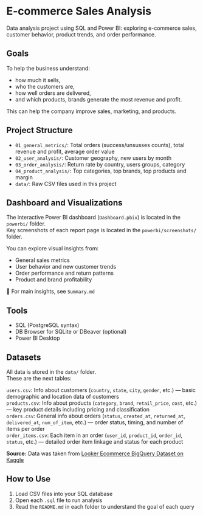 # E-commerce Sales Analysis

Data analysis project using SQL and Power BI: exploring e-commerce sales, customer behavior, product trends, and order performance.

## Goals

To help the business understand:  
- how much it sells,  
- who the customers are,  
- how well orders are delivered,  
- and which products, brands generate the most revenue and profit.

This can help the company improve sales, marketing, and products.

## Project Structure

- `01_general_metrics/`: Total orders (success/unsusses counts), total revenue and profit, average order value  
- `02_user_analysis/`: Customer geography, new users by month  
- `03_order_analysis/`: Return rate by country, users groups, category
- `04_product_analysis/`: Top categories, top brands, top products and margin  
- `data/`: Raw CSV files used in this project

## Dashboard and Visualizations

The interactive Power BI dashboard (`Dashboard.pbix`) is located in the `powerbi/` folder.  
Key screenshots of each report page  is located in the `powerbi/screenshots/` folder.

You can explore visual insights from:
- General sales metrics
- User behavior and new customer trends
- Order performance and return patterns
- Product and brand profitability

📄 For main insights, see `Summary.md`

## Tools

- SQL (PostgreSQL syntax)  
- DB Browser for SQLite or DBeaver (optional)
- Power BI Desktop

## Datasets

All data is stored in the `data/` folder.  
These are the next tables:

`users.csv`: Info about customers (`country`, `state`, `city`, `gender`, etc.) — basic demographic and location data of customers  
`products.csv`: Info about products (`category`, `brand`, `retail_price`, `cost`, etc.) — key product details including pricing and classification  
`orders.csv`: General info about orders (`status`, `created_at`, `returned_at`, `delivered_at`, `num_of_item`, etc.) — order status, timing, and number of items per order  
`order_items.csv`: Each item in an order (`user_id`, `product_id`, `order_id`, `status`, etc.) — detailed order item linkage and status for each product

**Source:** Data was taken from [Looker Ecommerce BigQuery Dataset on Kaggle](https://www.kaggle.com/datasets/mustafakeser4/looker-ecommerce-bigquery-dataset)

## How to Use

1. Load CSV files into your SQL database  
2. Open each `.sql` file to run analysis  
3. Read the `README.md` in each folder to understand the goal of each query

